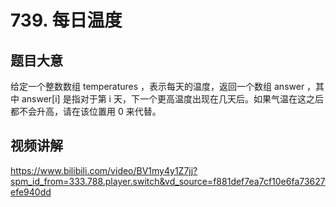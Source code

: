 # 739. 每日温度

## 题目大意
给定一个整数数组 temperatures ，表示每天的温度，返回一个数组 answer ，其中 answer[i] 是指对于第 i 天，下一个更高温度出现在几天后。如果气温在这之后都不会升高，请在该位置用 0 来代替。

## 视频讲解
https://www.bilibili.com/video/BV1my4y1Z7jj?spm_id_from=333.788.player.switch&vd_source=f881def7ea7cf10e6fa73627efe940dd
